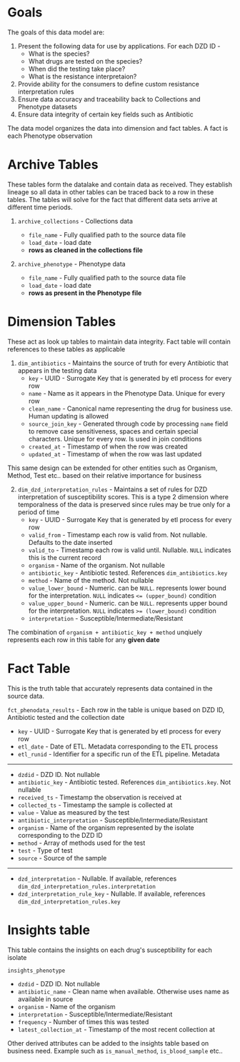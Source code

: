 # Goals
The goals of this data model are:
1. Present the following data for use by applications. For each DZD ID -
    * What is the species?
    * What drugs are tested on the species?
    * When did the testing take place?
    * What is the resistance interpretaion?
2. Provide ability for the consumers to define custom resistance interpretation rules
3. Ensure data accuracy and traceability back to Collections and Phenotype datasets
4. Ensure data integrity of certain key fields such as Antibiotic

The data model organizes the data into dimension and fact tables. A fact is each Phenotype observation

# Archive Tables
These tables form the datalake and contain data as received. They establish lineage so all data in other tables can be traced back to a row in these tables. The tables will solve for the fact that different data sets arrive at different time periods.

1. `archive_collections` - Collections data
    * `file_name` - Fully qualified path to the source data file
    * `load_date` - load date
    * __rows as cleaned in the collections file__

2. `archive_phenotype` - Phenotype data
    * `file_name` - Fully qualified path to the source data file
    * `load_date` - load date
    * __rows as present in the Phenotype file__

# Dimension Tables
These act as look up tables to maintain data integrity. Fact table will contain references to these tables as applicable

1. `dim_antibiotics` - Maintains the source of truth for every Antibiotic that appears in the testing data
    * `key` - UUID - Surrogate Key that is generated by etl process for every row
    * `name` - Name as it appears in the Phenotype Data. Unique for every row
    * `clean_name` - Canonical name representing the drug for business use. Human updating is allowed
    * `source_join_key` - Generated through code by processing `name` field to remove case sensitiveness, spaces and certain special characters. Unique for every row. Is used in join conditions
    * `created_at` - Timestamp of when the row was created
    * `updated_at` - Timestamp of when the row was last updated

This same design can be extended for other entities such as Organism, Method, Test etc.. based on their relative importance for business

2. `dim_dzd_interpretation_rules` - Maintains a set of rules for DZD interpretation of susceptibility scores. This is a type 2 dimension where temporalness of the data is preserved since rules may be true only for a period of time
    * `key` - UUID - Surrogate Key that is generated by etl process for every row
    * `valid_from` - Timestamp each row is valid from. Not nullable. Defaults to the date inserted
    * `valid_to` - Timestamp each row is valid until. Nullable. `NULL` indicates this is the current record
    * `organism` - Name of the organism. Not nullable
    * `antibiotic_key` - Antibiotic tested. References `dim_antibiotics.key`
    * `method` - Name of the method. Not nullable
    * `value_lower_bound` - Numeric. can be `NULL`. represents lower bound for the interpretation. `NULL` indicates `<= (upper_bound)` condition
    * `value_upper_bound` - Numeric. can be `NULL`. represents upper bound for the interpretation. `NULL` indicates `>= (lower_bound)` condition
    * `interpretation` - Susceptible/Intermediate/Resistant

The combination of `organism + antibiotic_key + method` unqiuely represents each row in this table for any __given date__

# Fact Table

This is the truth table that accurately represents data contained in the source data.

`fct_phenodata_results` - Each row in the table is unique based on DZD ID, Antibiotic tested and the collection date
* `key` - UUID - Surrogate Key that is generated by etl process for every row
* `etl_date` - Date of ETL. Metadata corresponding to the ETL process
* `etl_runid` - Identifier for a specific run of the ETL pipeline. Metadata
------
* `dzdid` - DZD ID. Not nullable
* `antibiotic_key` - Antibiotic tested. References `dim_antibiotics.key`. Not nullable
* `received_ts` - Timestamp the observation is received at
* `collected_ts` - Timestamp the sample is collected at
* `value` - Value as measured by the test
* `antibiotic_interpretation` - Susceptible/Intermediate/Resistant
* `organism` - Name of the organism represented by the isolate corresponding to the DZD ID
* `method` - Array of methods used for the test
* `test` - Type of test
* `source` - Source of the sample
-------
* `dzd_interpretation` - Nullable. If available, references `dim_dzd_interpretation_rules.interpretation`
* `dzd_interpretation_rule_key` - Nullable. If available, references `dim_dzd_interpretation_rules.key`

# Insights table

This table contains the insights on each drug's susceptibility for each isolate

`insights_phenotype`
* `dzdid` - DZD ID. Not nullable
* `antibiotic_name` - Clean name when available. Otherwise uses name as available in source
* `organism` - Name of the organism
* `interpretation` - Susceptible/Intermediate/Resistant
* `frequency` - Number of times this was tested
* `latest_collection_at` - Timestamp of the most recent collection at

Other derived attributes can be added to the insights table based on business need. Example such as `is_manual_method`, `is_blood_sample` etc..

